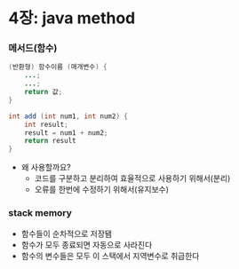# 4장: java method

### 메서드(함수)

```java
(반환형) 함수이름 (매개변수) {
	...;
	...;
	return 값;
}

int add (int num1, int num2) {
	int result;
	result = num1 + num2;
	return result
}
```

- 왜 사용할까요?
  - 코드를 구분하고 분리하여 효율적으로 사용하기 위해서(분리)
  - 오류를 한번에 수정하기 위해서(유지보수)
  
    

### stack memory

- 함수들이 순차적으로 저장됌
- 함수가 모두 종료되면 자동으로 사라진다
- 함수의 변수들은 모두 이 스택에서 지역변수로 취급한다

